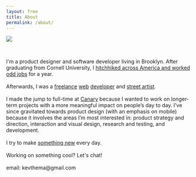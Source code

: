 ```yaml
---
layout: free
title: About
permalink: /about/
---
```



<section id="about" class="cf mb5 w-100">
    <div class="fn fl-ns w-25-ns w-50">
        <img src="{{site.baseurl}}/assets/img/me.jpg">
    </div>
    <div class="fn fl-ns w-25-ns w-100">
    <p>&nbsp;</p>
    </div>
    <div class="fn fl-ns w-50-ns w-100"><p class="mt0-ns f3 lh-copy"> I'm a product designer and software developer living in Brooklyn. After graduating from Cornell University, I <a class="underline black" href="{{site.baseurl}}/vignettes/">hitchhiked across America and worked odd jobs</a> for a year.
<br><br>
  Afterwards, I was a <a class="underline black" href="https://hr.cornell.edu">freelance</a> <a class="underline black" href="https://bokchoybrothers.com">web</a> <a class="underline black" href="https://research.cornell.edu">developer</a> and <a class="underline black" href="{{site.baseurl}}/streetart/">street artist</a>.
  <br><br>
  I made the jump to full-time at <a class="underline black" href="https://canary.is/how-it-works/">Canary</a> because I wanted to work on longer-term projects with a more meaningful impact on people’s day to day. I’ve since gravitated towards product design (with an emphasis on mobile) because it involves the areas I’m most interested in: product strategy and direction, interaction and visual design, research and testing, and development.
<br><br>
    I try to make <a class="underline black" href="http://yubinma.tumblr.com"> something new</a> every day.
    <br><br>
   Working on something cool? Let's chat!
   <br><br>
   email: kevthema@gmail.com
   </p>
   </div>
    
</section>

